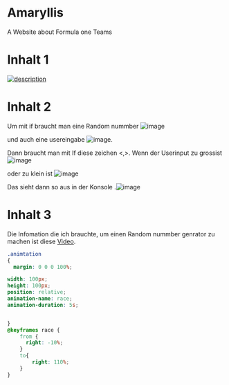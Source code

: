 # Amaryllis
A Website about Formula one Teams
# Inhalt 1

[![description](http://img.youtube.com/vi/MtC5P71g8kQ/0.jpg)](https://www.youtube.com/watch?v=MtC5P71g8kQ)

# Inhalt 2
Um  mit if braucht man eine Random nummber ![image](https://user-images.githubusercontent.com/89087875/134175954-ef84725e-6f28-41b3-9ea3-0f72b2b1b51d.png)


 und auch eine usereingabe ![image](https://user-images.githubusercontent.com/89087875/134176085-0caead37-31d3-42de-8627-a24092169d51.png). 
 
 Dann braucht man mit If diese zeichen <,>. Wenn der  Userinput zu grossist ![image](https://user-images.githubusercontent.com/89087875/134176850-f2f93c31-083f-4df0-be3d-19cfe7014360.png)
 
 
oder zu klein ist ![image](https://user-images.githubusercontent.com/89087875/134176696-4b5716de-c7c1-447d-8215-e2f7203b3206.png)


Das sieht dann so aus in der Konsole .![image](https://user-images.githubusercontent.com/89087875/134176394-32f1b9e1-9cbb-4d29-bd77-05aae793234f.png)

# Inhalt 3

Die Infomation  die ich brauchte, um einen Random nummber genrator zu machen ist diese [Video](https://www.youtube.com/watch?v=c-HEITd6zSw).
  ```CSS
  .animtation
  {
    margin: 0 0 0 100%;

width: 100px;
height: 100px;
position: relative;
animation-name: race;
animation-duration: 5s;


  }
  @keyframes race {
      from {
        right: -10%;
      }
      to{
          right: 110%;
      }
  }
  ```
